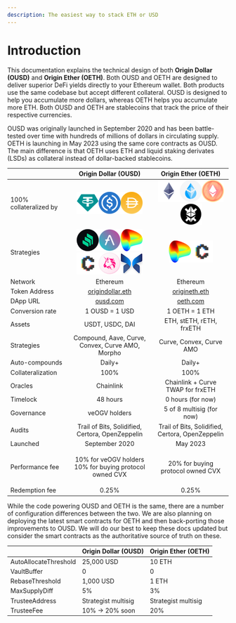 ```yaml
---
description: The easiest way to stack ETH or USD
---
```


# Introduction

This documentation explains the technical design of both **Origin Dollar (OUSD)** and **Origin Ether (OETH)**. Both OUSD and OETH are designed to deliver superior DeFi yields directly to your Ethereum wallet. Both products use the same codebase but accept different collateral. OUSD is designed to help you accumulate more dollars, whereas OETH helps you accumulate more ETH. Both OUSD and OETH are stablecoins that track the price of their respective currencies.&#x20;

OUSD was originally launched in September 2020 and has been battle-tested over time with hundreds of millions of dollars in circulating supply. OETH is launching in May 2023 using the same core contracts as OUSD. The main difference is that OETH uses ETH and liquid staking derivates (LSDs) as collateral instead of dollar-backed stablecoins.

|                        |                                                                                                     Origin Dollar (OUSD)                                                                                                    |                                                                      Origin Ether (OETH)                                                                     |
| ---------------------- | :-------------------------------------------------------------------------------------------------------------------------------------------------------------------------------------------------------------------------: | :----------------------------------------------------------------------------------------------------------------------------------------------------------: |
| 100% collateralized by |                                                 ![USDT](<.gitbook/assets/image (6).png>)![USDC](<.gitbook/assets/image (17).png>)![DAI](<.gitbook/assets/image (11).png>)                                                   | ![ETH](<.gitbook/assets/image (1).png>)![stETH](<.gitbook/assets/image (7).png>)![rETH](<.gitbook/assets/image (2).png>)![frxETH](.gitbook/assets/image.png) |
| Strategies             | ![](<.gitbook/assets/image (13).png>)![](<.gitbook/assets/image (8).png>)![](<.gitbook/assets/image (4).png>)![](<.gitbook/assets/image (5).png>)![](<.gitbook/assets/image (18).png>)![](<.gitbook/assets/image (15).png>) |                                           ![](<.gitbook/assets/image (4).png>)![](<.gitbook/assets/image (5).png>)                                           |
| Network                |                                                                                                           Ethereum                                                                                                          |                                                                           Ethereum                                                                           |
| Token Address          |                                                                              [origindollar.eth](https://etherscan.com/address/origindollar.eth)                                                                             |                                                  [origineth.eth](https://etherscan.io/address/origineth.eth)                                                 |
| DApp URL               |                                                                                               [ousd.com](https://www.ousd.com)                                                                                              |                                                               [oeth.com](https://www.oeth.com)                                                               |
| Conversion rate        |                                                                                                        1 OUSD = 1 USD                                                                                                       |                                                                        1 OETH = 1 ETH                                                                        |
| Assets                 |                                                                                                       USDT, USDC, DAI                                                                                                       |                                                                   ETH, stETH, rETH, frxETH                                                                   |
| Strategies             |                                                                                       Compound, Aave, Curve, Convex, Curve AMO, Morpho                                                                                      |                                                                   Curve, Convex, Curve AMO                                                                   |
| Auto-compounds         |                                                                                                            Daily+                                                                                                           |                                                                            Daily+                                                                            |
| Collateralization      |                                                                                                             100%                                                                                                            |                                                                             100%                                                                             |
| Oracles                |                                                                                                          Chainlink                                                                                                          |                                                               Chainlink + Curve TWAP for frxETH                                                              |
| Timelock               |                                                                                                           48 hours                                                                                                          |                                                                       0 hours (for now)                                                                      |
| Governance             |                                                                                                        veOGV holders                                                                                                        |                                                                   5 of 8 multisig (for now)                                                                  |
| Audits                 |                                                                                       Trail of Bits, Solidified, Certora, OpenZeppelin                                                                                      |                                                       Trail of Bits, Solidified, Certora, OpenZeppelin                                                       |
| Launched               |                                                                                                        September 2020                                                                                                       |                                                                           May 2023                                                                           |
| Performance fee        |                                                                              <p>10% for veOGV holders<br>10% for buying protocol owned CVX</p>                                                                              |                                                               20% for buying protocol owned CVX                                                              |
| Redemption fee         |                                                                                                            0.25%                                                                                                            |                                                                             0.25%                                                                            |

While the code powering OUSD and OETH is the same, there are a number of configuration differences between the two. We are also planning on deploying the latest smart contracts for OETH and then back-porting those improvements to OUSD.  We will do our best to keep these docs updated but consider the smart contracts as the authoritative source of truth on these.

|                       | Origin Dollar (OUSD) | Origin Ether (OETH) |
| --------------------- | -------------------- | ------------------- |
| AutoAllocateThreshold | 25,000 USD           | 10 ETH              |
| VaultBuffer           | 0                    | 0                   |
| RebaseThreshold       | 1,000 USD            | 1 ETH               |
| MaxSupplyDiff         | 5%                   | 3%                  |
| TrusteeAddress        | Strategist multisig  | Strategist multisig |
| TrusteeFee            | 10% -> 20% soon      | 20%                 |

